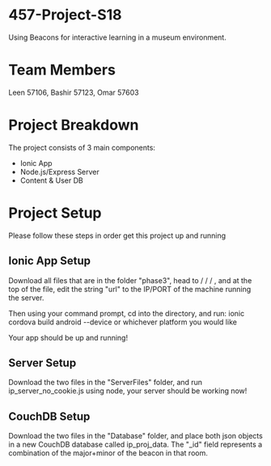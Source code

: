 # 457-Project-S18
Using Beacons for interactive learning in a museum environment.

# Team Members
Leen 57106, Bashir 57123, Omar 57603

# Project Breakdown
The project consists of 3 main components:
- Ionic App
- Node.js/Express Server
- Content & User DB

# Project Setup
Please follow these steps in order get this project up and running
## Ionic App Setup
Download all files that are in the folder "phase3", head to  / / / , and at the top of the file, edit the string "url" to the IP/PORT of the machine running the server.

Then using your command prompt, cd into the directory, and run:
    ionic cordova build android --device
or whichever platform you would like

Your app should be up and running!

## Server Setup
Download the two files in the "ServerFiles" folder, and run ip_server_no_cookie.js using node, your server should be working now!

## CouchDB Setup
Download the two files in the "Database" folder, and place both json objects in a new CouchDB database called ip_proj_data. The "_id" field represents a combination of the major+minor of the beacon in that room.
